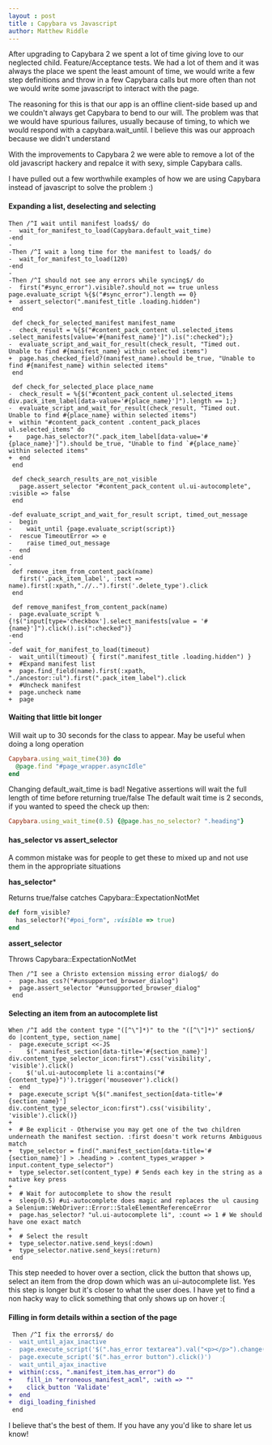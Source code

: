 ```yaml
---
layout : post
title : Capybara vs Javascript
author: Matthew Riddle
---
```


After upgrading to Capybara 2 we spent a lot of time giving love to our neglected child. Feature/Acceptance tests. We had a lot of them and it was always the place we spent the least amount of time, we would write a few step definitions and throw in a few Capybara calls but more often than not we would write some javascript to interact with the page.

The reasoning for this is that our app is an offline client-side based up and we couldn't always get Capybara to bend to our will.
The problem was that we would have spurious failures, usually because of timing, to which we would respond with a capybara.wait_until. I believe this was our approach because we didn't understand

With the improvements to Capybara 2 we were able to remove a lot of the old javascript hackery and repalce it with sexy, simple Capybara calls.

I have pulled out a few worthwhile examples of how we are using Capybara instead of javascript to solve the problem :)

####  Expanding a list, deselecting and selecting

<pre lang="diff"><code class="diff">Then /^I wait until manifest loads$/ do
-  wait_for_manifest_to_load(Capybara.default_wait_time)
-end
-
-Then /^I wait a long time for the manifest to load$/ do
-  wait_for_manifest_to_load(120)
-end
-
-Then /^I should not see any errors while syncing$/ do
-  first("#sync_error").visible?.should_not == true unless page.evaluate_script %{$("#sync_error").length == 0}
+  assert_selector(".manifest_title .loading.hidden")
 end

 def check_for_selected_manifest manifest_name
-  check_result = %{$("#content_pack_content ul.selected_items .select_manifests[value='#{manifest_name}']").is(":checked");}
-  evaluate_script_and_wait_for_result(check_result, "Timed out. Unable to find #{manifest_name} within selected items")
+  page.has_checked_field?(manifest_name).should be_true, "Unable to find #{manifest_name} within selected items"
 end

 def check_for_selected_place place_name
-  check_result = %{$("#content_pack_content ul.selected_items div.pack_item_label[data-value='#{place_name}']").length == 1;}
-  evaluate_script_and_wait_for_result(check_result, "Timed out. Unable to find #{place_name} within selected items")
+  within "#content_pack_content .content_pack_places ul.selected_items" do
+    page.has_selector?(".pack_item_label[data-value='#{place_name}']").should be_true, "Unable to find `#{place_name}` within selected items"
+  end
 end

 def check_search_results_are_not_visible
   page.assert_selector "#content_pack_content ul.ui-autocomplete", :visible => false
 end

-def evaluate_script_and_wait_for_result script, timed_out_message
-  begin
-    wait_until {page.evaluate_script(script)}
-  rescue TimeoutError => e
-    raise timed_out_message
-  end
-end
-
 def remove_item_from_content_pack(name)
   first('.pack_item_label', :text => name).first(:xpath,".//..").first('.delete_type').click
 end

 def remove_manifest_from_content_pack(name)
-  page.evaluate_script %{!$("input[type='checkbox'].select_manifests[value = '#{name}']").click().is(":checked")}
-end
-
-def wait_for_manifest_to_load(timeout)
-  wait_until(timeout) { first(".manifest_title .loading.hidden") }
+  #Expand manifest list
+  page.find_field(name).first(:xpath, "./ancestor::ul").first(".pack_item_label").click
+  #Uncheck manifest
+  page.uncheck name
+  page
</code></pre>

#### Waiting that little bit longer

Will wait up to 30 seconds for the class to appear. May be useful when doing a long operation
```ruby
Capybara.using_wait_time(30) do
  @page.find "#page_wrapper.asyncIdle"
end
```

Changing default_wait_time is bad! Negative assertions will wait the full length of time before returning true/false
The default wait time is 2 seconds, if you wanted to speed the check up then:
```ruby
Capybara.using_wait_time(0.5) {@page.has_no_selector? ".heading"}
```

#### has_selector vs assert_selector

A common mistake was for people to get these to mixed up and not use them in the appropriate situations

**has_selector***

Returns true/false catches Capybara::ExpectationNotMet

```ruby
def form_visible?
  has_selector?("#poi_form", :visible => true)
end
```

**assert_selector**

Throws Capybara::ExpectationNotMet

<pre lang="diff"><code class="diff">Then /^I see a Christo extension missing error dialog$/ do
-  page.has_css?("#unsupported_browser_dialog")
+  page.assert_selector "#unsupported_browser_dialog"
 end
</code></pre>

#### Selecting an item from an autocomplete list

<pre lang="diff"><code class="diff">When /^I add the content type "([^\"]*)" to the "([^\"]*)" section$/ do |content_type, section_name|
-  page.execute_script <<-JS
-    $(".manifest_section[data-title='#{section_name}'] div.content_type_selector_icon:first").css('visibility', 'visible').click()
-    $('ul.ui-autocomplete li a:contains("#{content_type}")').trigger('mouseover').click()
-  end
+  page.execute_script %{$(".manifest_section[data-title='#{section_name}'] div.content_type_selector_icon:first").css('visibility', 'visible').click()}
+
+  # Be explicit - Otherwise you may get one of the two children underneath the manifest section. :first doesn't work returns Ambiguous match
+  type_selector = find(".manifest_section[data-title='#{section_name}'] > .heading > .content_types_wrapper > input.content_type_selector")
+  type_selector.set(content_type) # Sends each key in the string as a native key press
+
+  # Wait for autocomplete to show the result
+  sleep(0.5) #ui-autocomplete does magic and replaces the ul causing a Selenium::WebDriver::Error::StaleElementReferenceError
+  page.has_selector? "ul.ui-autocomplete li", :count => 1 # We should have one exact match
+
+  # Select the result
+  type_selector.native.send_keys(:down)
+  type_selector.native.send_keys(:return)
 end
</code></pre>

This step needed to hover over a section, click the button that shows up, select an item from the drop down which was an ui-autocomplete list.
Yes this step is longer but it's closer to what the user does.
I have yet to find a non hacky way to click something that only shows up on hover :(

#### Filling in form details within a section of the page

```diff
 Then /^I fix the errors$/ do
-  wait_until_ajax_inactive
-  page.execute_script('$(".has_error textarea").val("<p></p>").change()')
-  page.execute_script('$(".has_error button").click()')
-  wait_until_ajax_inactive
+  within(:css, ".manifest_item.has_error") do
+    fill_in "erroneous_manifest_acml", :with => ""
+    click_button 'Validate'
+  end
+  digi_loading_finished
 end
```



I believe that's the best of them. If you have any you'd like to share let us know!


